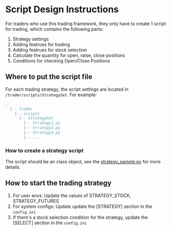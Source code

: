 # Script Design Instructions

For traders who use this trading framework, they only have to create 1 script for trading, which contains the following parts:
1. Strategy settings
2. Adding featrues for trading
3. Adding featrues for stock selection
4. Calculate the quantity for open, raise, close positions
5. Conditions for checking Open/Close Positions


## Where to put the script file 
For each trading strategy, the script settings are located in ```/trader/scripts/StrategySet```. For example:

```lua
.
  |-- trader
    |-- scripts
      |-- StrategySet
        |-- Strategy1.py
        |-- Strategy2.py
        |-- Strategy3.py
        |-- ...
```

### How to create a strategy script
The script should be an class object, see the [strategy_sample.py](../../docs/script%20samples/strategy_sample.py) for more details.


## How to start the trading strategy
1. For user envs: Update the values of STRATEGY_STOCK, STRATEGY_FUTURES
2. For system configs: Update update the [STRATEGY] section in the ```config.ini```
3. If there's a stock selection condition for the strategy, update the [SELECT] section in the ```config.ini```

